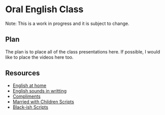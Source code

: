 # Oral English Class
Note: This is a work in progress and it is subject to change.

## Plan
The plan is to place all of the class presentations here. If possible, I would like to place the videos here too.

## Resources
- [English at home](http://www.english-at-home.com/speaking/)
- [English sounds in writting](https://www.dailywritingtips.com/100-mostly-small-but-expressive-interjections/)
- [Compliments](http://www.imom.com/99-compliments-kids/)
- [Married with Children Scripts](https://www.springfieldspringfield.co.uk/episode_scripts.php?tv-show=married-with-children#)
- [Black-ish Scripts](https://www.springfieldspringfield.co.uk/episode_scripts.php?tv-show=black-ish-2014)

